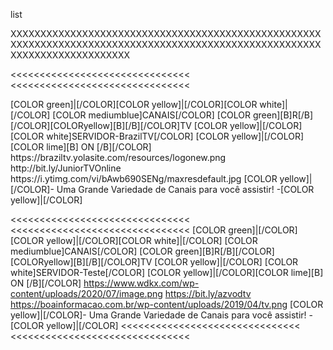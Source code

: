 <?xml version="1.0" encoding="utf-8"?>
<layoutype>list</layoutype>
 
 
XXXXXXXXXXXXXXXXXXXXXXXXXXXXXXXXXXXXXXXXXXXXXXXXXXXXXXXXXXXXXXXXXXXXXXXXXXXXXXXXXXXXXXXXXXXXXXXXXXXXXXXXXXXXXXXXXXXXXXXXXXXX





<<<<<<<<<<<<<<<<<<<<<<<<<<<<<<<
<<<<<<<<<<<<<<<<<<<<<<<<<<<<<<<
 
<channels>
<channel>
<name>[COLOR green]|[/COLOR][COLOR yellow]|[/COLOR][COLOR white]|[/COLOR] [COLOR mediumblue]CANAIS[/COLOR] [COLOR green][B]R[/B][/COLOR][COLORyellow][B][/B][/COLOR]TV [COLOR yellow]|[/COLOR] [COLOR white]SERVIDOR-BrazilTV[/COLOR] [COLOR yellow]|[/COLOR][COLOR lime][B] ON [/B][/COLOR]</name>
<thumbnail>https://braziltv.yolasite.com/resources/logonew.png</thumbnail>
<externallink>http://bit.ly/JuniorTVOnline</externallink>
<fanart>https://i.ytimg.com/vi/bAwb690SENg/maxresdefault.jpg</fanart>
<info>[COLOR yellow]|[/COLOR]- Uma Grande Variedade de Canais para você assistir! -[COLOR yellow]|[/COLOR]</info>
</channel>
</channels>

<<<<<<<<<<<<<<<<<<<<<<<<<<<<<<<
<<<<<<<<<<<<<<<<<<<<<<<<<<<<<<<
<channels>
<channel>
<name>[COLOR green]|[/COLOR][COLOR yellow]|[/COLOR][COLOR white]|[/COLOR] [COLOR mediumblue]CANAIS[/COLOR] [COLOR green][B]R[/B][/COLOR][COLORyellow][B][/B][/COLOR]TV [COLOR yellow]|[/COLOR] [COLOR white]SERVIDOR-Teste[/COLOR] [COLOR yellow]|[/COLOR][COLOR lime][B] ON [/B][/COLOR]</name>
<thumbnail>https://www.wdkx.com/wp-content/uploads/2020/07/image.png</thumbnail>
<externallink>https://bit.ly/azvodtv</externallink>
<fanart>https://boainformacao.com.br/wp-content/uploads/2019/04/tv.png</fanart>
<info>[COLOR yellow]|[/COLOR]- Uma Grande Variedade de Canais para você assistir! -[COLOR yellow]|[/COLOR]</info>
</channel>
</channels>
<<<<<<<<<<<<<<<<<<<<<<<<<<<<<<<
<<<<<<<<<<<<<<<<<<<<<<<<<<<<<<<
